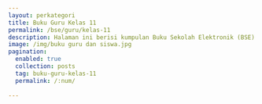 ```yaml
---
layout: perkategori
title: Buku Guru Kelas 11
permalink: /bse/guru/kelas-11
description: Halaman ini berisi kumpulan Buku Sekolah Elektronik (BSE) Buku Guru Satuan Pendidikan SMA Kelas 11.
image: /img/buku guru dan siswa.jpg
pagination: 
  enabled: true
  collection: posts
  tag: buku-guru-kelas-11
  permalink: /:num/
  
---
```

